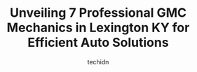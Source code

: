 ---
layout: ampstory
image: https://images.unsplash.com/photo-1625863929285-5e37a6b0df1c?ixlib=rb-4.0.3&ixid=MnwxMjA3fDB8MHxwaG90by1wYWdlfHx8fGVufDB8fHx8&auto=format&fit=crop&w=640&h=853&q=80
author: techidn
featured: false
description: When it comes to finding reliable automotive experts in Lexington KY, USA, look no further than the 7 best GMC Mechanic in the area. With their exceptional skills and dedication to providing
title: Unveiling 7 Professional GMC Mechanics in Lexington KY for Efficient Auto Solutions
cover:
   title: Unveiling 7 Professional GMC Mechanics in Lexington KY for Efficient Auto Solutions
   subtitle: Rickpate
   background: https://images.unsplash.com/photo-1625863929285-5e37a6b0df1c?ixlib=rb-4.0.3&ixid=MnwxMjA3fDB8MHxwaG90by1wYWdlfHx8fGVufDB8fHx8&auto=format&fit=crop&w=640&h=853&q=80

pages: 
 - layout: thirds
   top: <h1>#1 Crowes Master Tech Auto Repair</h1>
   bottom: "<p>Bobby took care of me. Initially I did not have a good experience due to short staffed issues I was unaware of however Bobby reached out to apologize and explained the si</p>"
   background: https://www.knot35.com/toplist/wp-content/uploads/2023/06/best-gmc-mechanic-1-in-lexington-ky-1685838909.jpeg
   backgroundblur: true
 - layout: thirds
   top: <h1>#2 Don Franklin Lexington Buick GMC</h1>
   bottom: "<p>3380 Richmond Rd, Lexington, KY 40515, United States</p>"
   background: https://www.knot35.com/toplist/wp-content/uploads/2023/06/best-gmc-mechanic-2-in-lexington-ky-1685838909.jpeg
   cta:
      link: https://www.knot35.com/toplist/unveiling-7-professional-gmc-mechanics-in-lexington-ky-for-efficient-auto-solutions/
      text: Unveiling 7 Professional GMC Mechanics in Lexington KY for Efficient Auto Solutions
 - layout: thirds
   top: <h1>#3 Strong Auto</h1>
   bottom: "<p>1360 Eastland Dr, Lexington, KY 40505, United States</p>"
   background: https://www.knot35.com/toplist/wp-content/uploads/2023/06/best-gmc-mechanic-3-in-lexington-ky-1685838910.jpeg
   cta:
      link: https://www.knot35.com/toplist/unveiling-7-professional-gmc-mechanics-in-lexington-ky-for-efficient-auto-solutions/
      text: Unveiling 7 Professional GMC Mechanics in Lexington KY for Efficient Auto Solutions
 - layout: thirds
   top: <h1>#4 5-Star Auto Repair & Exhaust of Lexington</h1>
   bottom: "<p>1498 Leestown Rd, Lexington, KY 40511, United States</p>"
   background: https://images.unsplash.com/photo-1557672172-298e090bd0f1?ixlib=rb-4.0.3&ixid=MnwxMjA3fDB8MHxwaG90by1wYWdlfHx8fGVufDB8fHx8&auto=format&fit=crop&w=640&h=853&q=80
   cta:
      link: https://www.knot35.com/toplist/unveiling-7-professional-gmc-mechanics-in-lexington-ky-for-efficient-auto-solutions/
      text: Unveiling 7 Professional GMC Mechanics in Lexington KY for Efficient Auto Solutions
 - layout: thirds
   top: <h1>#5 Southside Auto Repair</h1>
   bottom: "<p>403 Southland Dr, Lexington, KY 40503, United States</p>"
   background: https://images.unsplash.com/photo-1549241520-425e3dfc01cb?ixlib=rb-4.0.3&ixid=MnwxMjA3fDB8MHxwaG90by1wYWdlfHx8fGVufDB8fHx8&auto=format&fit=crop&w=640&h=853&q=80
   cta:
      link: https://www.knot35.com/toplist/unveiling-7-professional-gmc-mechanics-in-lexington-ky-for-efficient-auto-solutions/
      text: Unveiling 7 Professional GMC Mechanics in Lexington KY for Efficient Auto Solutions
 - layout: thirds
   top: <h1>#6 Tonys Automotive Repair, LCC.</h1>
   bottom: "<p>857 Angliana Ave, Lexington, KY 40508, United States</p>"
   background: https://images.unsplash.com/photo-1536745287225-21d689278fd1?ixlib=rb-4.0.3&ixid=MnwxMjA3fDB8MHxwaG90by1wYWdlfHx8fGVufDB8fHx8&auto=format&fit=crop&w=640&h=853&q=80
   cta:
      link: https://www.knot35.com/toplist/unveiling-7-professional-gmc-mechanics-in-lexington-ky-for-efficient-auto-solutions/
      text: Unveiling 7 Professional GMC Mechanics in Lexington KY for Efficient Auto Solutions
 - layout: thirds
   top: <h1>#7 Scheller Automotive</h1>
   bottom: "<p>1119 Commercial Dr, Lexington, KY 40505, United States</p>"
   background: https://images.unsplash.com/photo-1614648718611-0635f29016cb?ixlib=rb-4.0.3&ixid=MnwxMjA3fDB8MHxwaG90by1wYWdlfHx8fGVufDB8fHx8&auto=format&fit=crop&w=640&h=853&q=80
   cta:
      link: https://www.knot35.com/toplist/unveiling-7-professional-gmc-mechanics-in-lexington-ky-for-efficient-auto-solutions/
      text: Unveiling 7 Professional GMC Mechanics in Lexington KY for Efficient Auto Solutions
 - layout: thirds
   middle: Continue reading...
   background: https://images.unsplash.com/photo-1553949345-eb786bb3f7ba?ixlib=rb-4.0.3&ixid=MnwxMjA3fDB8MHxwaG90by1wYWdlfHx8fGVufDB8fHx8&auto=format&fit=crop&w=640&h=853&q=80
   cta:
      link: https://www.knot35.com/toplist/unveiling-7-professional-gmc-mechanics-in-lexington-ky-for-efficient-auto-solutions/
      text: Unveiling 7 Professional GMC Mechanics in Lexington KY for Efficient Auto Solutions
      
---